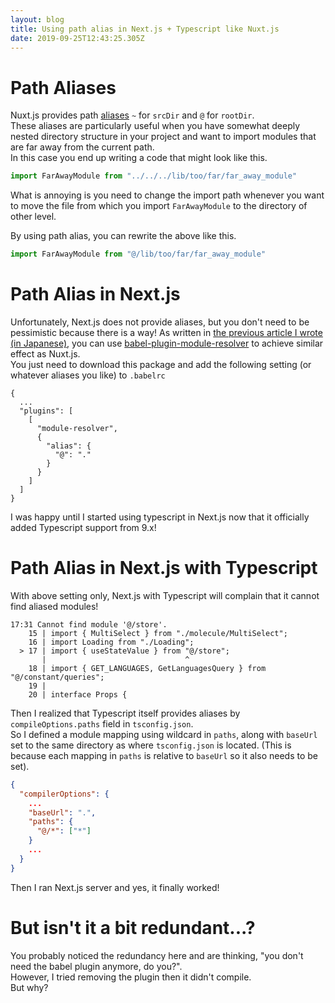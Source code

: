 ```yaml
---
layout: blog
title: Using path alias in Next.js + Typescript like Nuxt.js
date: 2019-09-25T12:43:25.305Z
---
```

# Path Aliases

Nuxt.js provides path [aliases](https://nuxtjs.org/guide/directory-structure/#aliases) `~` for `srcDir` and `@` for `rootDir`.  
These aliases are particularly useful when you have somewhat deeply nested directory structure in your project and want to import modules that are far away from the current path.  
In this case you end up writing a code that might look like this.

```javascript
import FarAwayModule from "../../../lib/too/far/far_away_module"
```

What is annoying is you need to change the import path whenever you want to move the file from which you import `FarAwayModule` to the directory of other level.

By using path alias, you can rewrite the above like this.

```javascript
import FarAwayModule from "@/lib/too/far/far_away_module"
```

# Path Alias in Next.js
Unfortunately, Next.js does not provide aliases, but you don't need to be pessimistic because there is a way!
As written in [the previous article I wrote (in Japanese)](https://qiita.com/hitochan777/items/bf5204fe13e6996d1589), you can use [babel-plugin-module-resolver](https://github.com/tleunen/babel-plugin-module-resolver) to achieve similar effect as Nuxt.js.  
You just need to download this package and add the following setting (or whatever aliases you like) to `.babelrc`

```json:.babelrc
{
  ...
  "plugins": [
    [
      "module-resolver",
      {
        "alias": {
          "@": "."
        }
      }
    ]
  ]
}
```

I was happy until I started using typescript in Next.js now that it officially added Typescript support from 9.x!

# Path Alias in Next.js with Typescript

With above setting only, Next.js with Typescript will complain that it cannot find aliased modules!

```console
17:31 Cannot find module '@/store'.
    15 | import { MultiSelect } from "./molecule/MultiSelect";
    16 | import Loading from "./Loading";
  > 17 | import { useStateValue } from "@/store";
       |                               ^
    18 | import { GET_LANGUAGES, GetLanguagesQuery } from "@/constant/queries";
    19 |
    20 | interface Props {
```

Then I realized that Typescript itself provides aliases by `compileOptions.paths` field in `tsconfig.json`.  
So I defined a module mapping using wildcard in `paths`, along with `baseUrl` set to the same directory as where `tsconfig.json` is located. (This is because each mapping in `paths` is relative to `baseUrl` so it also needs to be set).

```json
{
  "compilerOptions": {
    ...
    "baseUrl": ".",
    "paths": {
      "@/*": ["*"]
    }
    ...
  }
}
```

Then I ran Next.js server and yes, it finally worked!

# But isn't it a bit redundant...?

You probably noticed the redundancy here and are thinking, "you don't need the babel plugin anymore, do you?".  
However, I tried removing the plugin then it didn't compile.  
But why?
